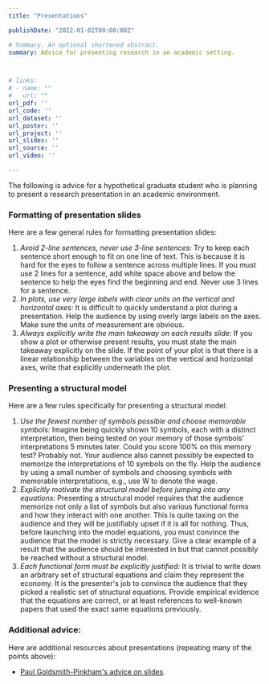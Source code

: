 ```yaml
---
title: "Presentations"

publishDate: "2022-01-02T00:00:00Z"

# Summary. An optional shortened abstract.
summary: Advice for presenting research in an academic setting.



# links:
# - name: ""
#   url: ""
url_pdf: ''
url_code: ''
url_dataset: ''
url_poster: ''
url_project: ''
url_slides: ''
url_source: ''
url_video: ''

---
```


The following is advice for a hypothetical graduate student who is planning to present a research presentation in an academic environment. 

### Formatting of presentation slides

Here are a few general rules for formatting presentation slides:

1. *Avoid 2-line sentences, never use 3-line sentences:* Try to keep each sentence short enough to fit on one line of text. This is because it is hard for the eyes to follow a sentence across multiple lines. If you must use 2 lines for a sentence, add white space above and below the sentence to help the eyes find the beginning and end. Never use 3 lines for a sentence.
2. *In plots, use very large labels with clear units on the vertical and horizontal axes:* It is difficult to quickly understand a plot during a presentation. Help the audience by using overly large labels on the axes. Make sure the units of measurement are obvious.
3. *Always explicitly write the main takeaway on each results slide:* If you show a plot or otherwise present results, you must state the main takeaway explicitly on the slide. If the point of your plot is that there is a linear relationship between the variables on the vertical and horizontal axes, write that explicitly underneath the plot.

### Presenting a structural model

Here are a few rules specifically for presenting a structural model:

1. *Use the fewest number of symbols possible and choose memorable symbols:* Imagine being quickly shown 10 symbols, each with a distinct interpretation, then being tested on your memory of those symbols' interpretations 5 minutes later. Could you score 100% on this memory test? Probably not. Your audience also cannot possibly be expected to memorize the interpretations of 10 symbols on the fly. Help the audience by using a small number of symbols and choosing symbols with memorable interpretations, e.g., use W to denote the wage.
2. *Explicitly motivate the structural model before jumping into any equations:* Presenting a structural model requires that the audience memorize not only a list of symbols but also various functional forms and how they interact with one another. This is quite taxing on the audience and they will be justifiably upset if it is all for nothing. Thus, before launching into the model equations, you must convince the audience that the model is strictly necessary. Give a clear example of a result that the audience should be interested in but that cannot possibly be reached without a structural model.
3. *Each functional form must be explicitly justified:* It is trivial to write down an arbitrary set of structural equations and claim they represent the economy. It is the presenter's job to convince the audience that they picked a realistic set of structural equations. Provide empirical evidence that the equations are correct, or at least references to well-known papers that used the exact same equations previously.



### Additional advice:

Here are additional resources about presentations (repeating many of the points above):

- [Paul Goldsmith-Pinkham's advice on slides](https://github.com/paulgp/beamer-tips/blob/master/slides.pdf).



